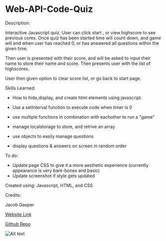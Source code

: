 # Web-API-Code-Quiz


Description:

Interactive Javascript quiz. User can click start , or view highscore to see previous cores. Once quiz has been started time will count down, and game will end when user has reached 0, or has answered all questions within the given time.

Then user is presented with their score, and will be asked to input their name to store their name and score. Then presents user with the list of highscores.

User then given option to clear score list, or go back to start page.


Skills Learned:

- How to hide,display, and create html elements using javascript. 

- Use a setInterval function to execute code when timer is 0

- use multiple functions in combination with eachother to run a "game"

- manage localstorage to store, and retrive an array

- use objects to easily manage questions

- display questions & answers on screen in random order

To do:

- Update page CSS to give it a more aesthetic experience (currently appearance is very bare-bones and basic)
- Update screenshot if style gets updated



Created using: Javascript, HTML, and CSS



Credits:

Jacob Gasper

[Website Link](https://jcgasper.github.io/Web-API-Code-Quiz/index.html "Website Link")


[Github Repo](https://github.com/jcgasper/Web-API-Code-Quiz "Website Link")

![Alt text](/Web-API-Code-Quiz/screenshot.png?raw=true "Optional Title")